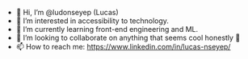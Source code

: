 - 👋 Hi, I’m @ludonseyep (Lucas)
- 👀 I’m interested in accessibility to technology.
- 🌱 I’m currently learning front-end engineering and ML.
- 💞️ I’m looking to collaborate on anything that seems cool honestly 🤷
- 📫 How to reach me: https://www.linkedin.com/in/lucas-nseyep/

<!---
ludonseyep/ludonseyep is a ✨ special ✨ repository because its `README.md` (this file) appears on your GitHub profile.
You can click the Preview link to take a look at your changes.
--->
